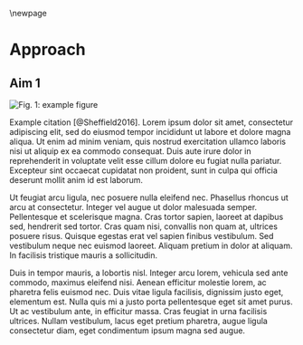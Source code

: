 \newpage

# Approach

## Aim 1

![Fig. 1: example figure](fig/example_figure.png)

Example citation [@Sheffield2016]. Lorem ipsum dolor sit amet, consectetur
adipiscing elit, sed do eiusmod tempor incididunt ut labore et dolore magna
aliqua. Ut enim ad minim veniam, quis nostrud exercitation ullamco laboris nisi
ut aliquip ex ea commodo consequat. Duis aute irure dolor in reprehenderit in
voluptate velit esse cillum dolore eu fugiat nulla pariatur. Excepteur sint
occaecat cupidatat non proident, sunt in culpa qui officia deserunt mollit anim
id est laborum.

Ut feugiat arcu ligula, nec posuere nulla eleifend nec. Phasellus rhoncus ut
arcu at consectetur. Integer vel augue ut dolor malesuada semper. Pellentesque
et scelerisque magna. Cras tortor sapien, laoreet at dapibus sed, hendrerit sed
tortor. Cras quam nisi, convallis non quam at, ultrices posuere risus. Quisque
egestas erat vel sapien finibus vestibulum. Sed vestibulum neque nec euismod
laoreet. Aliquam pretium in dolor at aliquam. In facilisis tristique mauris a
sollicitudin.

Duis in tempor mauris, a lobortis nisl. Integer arcu lorem, vehicula sed ante
commodo, maximus eleifend nisi. Aenean efficitur molestie lorem, ac pharetra
felis euismod nec. Duis vitae ligula facilisis, dignissim justo eget, elementum
est. Nulla quis mi a justo porta pellentesque eget sit amet purus. Ut ac
vestibulum ante, in efficitur massa. Cras feugiat in urna facilisis ultrices.
Nullam vestibulum, lacus eget pretium pharetra, augue ligula consectetur diam,
eget condimentum ipsum magna sed augue.

